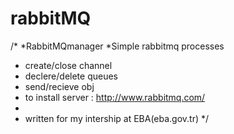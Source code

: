 rabbitMQ
========
/*
 *RabbitMQmanager
 *Simple rabbitmq processes 
 * create/close channel
 * declere/delete queues
 * send/recieve obj
 * to install server : http://www.rabbitmq.com/
 * 
 * written for my intership at EBA(eba.gov.tr)
 */
